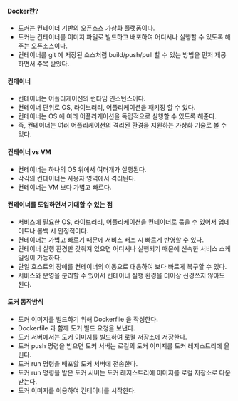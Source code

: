 #### Docker란?
* 도커는 컨테이너 기반의 오픈소스 가상화 플랫폼이다.
* 도커는 컨테이너를 이미지 파일로 빌드하고 배포하여 어디서나 실행할 수 있도록 해주는 오픈소스이다.
* 컨테이너를 git 에 저장된 소스처럼 build/push/pull 할 수 있는 방법을 먼저 제공하면서 주목 받았다.

#### 컨테이너
* 컨테이너는 어플리케이션의 런타임 인스턴스이다.
* 컨테이너 단위로 OS, 라이브러리, 어플리케이션을 패키징 할 수 있다.
* 컨테이너는 OS 에 여러 어플리케이션을 독립적으로 실행할 수 있도록 해준다.
* 즉, 컨테이너는 여러 어플리케이션의 격리된 환경을 지원하는 가상화 기술로 볼 수 있다.

#### 컨테이너 vs VM
* 컨테이너는 하나의 OS 위에서 여러개가 실행된다.
* 각각의 컨테이너는 사용자 영역에서 격리된다.
* 컨테이너는 VM 보다 가볍고 빠르다.

#### 컨테이너를 도입하면서 기대할 수 있는 점
* 서비스에 필요한 OS, 라이브러리, 어플리케이션을 컨테이너로 묶을 수 있어서 업데이트나 롤백 시 안정적이다.
* 컨테이너는 가볍고 빠르기 때문에 서비스 배포 시 빠르게 반영할 수 있다.
* 컨테이너 실행 환경만 갖춰져 있으면 어디서나 실행되기 때문에 신속한 서비스 스케일링이 가능하다.
* 단일 호스트의 장애를 컨테이너의 이동으로 대응하여 보다 빠르게 복구할 수 있다.
* 서비스와 운영을 분리할 수 있어서 컨테이너 실행 환경을 더이상 신경쓰지 않아도 된다.

#### 도커 동작방식
* 도커 이미지를 빌드하기 위해 Dockerfile 을 작성한다.
* Dockerfile 과 함께 도커 빌드 요청을 보낸다.
* 도커 서버에서는 도커 이미지를 빌드하여 로컬 저장소에 저장한다.
* 도커 push 명령을 받으면 도커 서버는 로컬의 도커 이미지를 도커 레지스트리에 올린다.
* 도커 run 명령을 배포할 도커 서버에 전송한다.
* 도커 run 명령을 받은 도커 서버는 도커 레지스트리에 이미지를 로컬 저장소로 다운 받는다.
* 도커 이미지를 이용하여 컨테이너를 시작한다.
